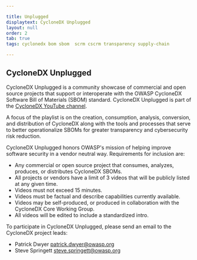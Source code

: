 ```yaml
---

title: Unplugged
displaytext: CycloneDX Unplugged
layout: null
order: 2
tab: true
tags: cyclonedx bom sbom  scrm cscrm transparency supply-chain

---
```


## CycloneDX Unplugged

CycloneDX Unplugged is a community showcase of commercial and open source projects that support or interoperate with 
the OWASP CycloneDX Software Bill of Materials (SBOM) standard. CycloneDX Unplugged is part of the 
[CycloneDX YouTube channel](https://www.youtube.com/channel/UCcUKDc0izYoyQKdzAsraoUQ).

A focus of the playlist is on the creation, consumption, analysis, conversion, and distribution of CycloneDX along with 
the tools and processes that serve to better operationalize SBOMs for greater transparency and cybersecurity risk reduction.

CycloneDX Unplugged honors OWASP's mission of helping improve software security in a vendor neutral way. Requirements
for inclusion are:

* Any commercial or open source project that consumes, analyzes, produces, or distributes CycloneDX SBOMs.
* All projects or vendors have a limit of 3 videos that will be publicly listed at any given time.
* Videos must not exceed 15 minutes.
* Videos must be factual and describe capabilities currently available.
* Videos may be self-produced, or produced in collaboration with the CycloneDX Core Working Group.
* All videos will be edited to include a standardized intro.

To participate in CycloneDX Unplugged, please send an email to the CycloneDX project leads:
* Patrick Dwyer <patrick.dwyer@owasp.org>
* Steve Springett <steve.springett@owasp.org>
